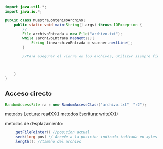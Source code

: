 ```java
import java.util.*; 
import java.io.*;

public class MuestraContenidoArchivo{
	public static void main(String[] args) throws IOException {
		// 
		File archivoEntrada = new File("archivo.txt");
		while (archivoEntrada.hasNext()){ 
			String linearchivoEntrada = scanner.nextLine();
		}

		//Para asegurar el cierre de los archivos, utilizar siempre finally
		


	}
}

```




## Acceso directo
```java
RandomAccessFile ra = new RandomAccessClass("archivo.txt", "r2");
```

metodos Lectura: readXX()
metodos Escritura: writeXX()

metodos de desplazamiento:
```java
	.getFilePointer() //posicion actual
	.seek(long pos) // Accede a la posicion indicada indicada en bytes
	.length(): //tamaño del archivo	
```

